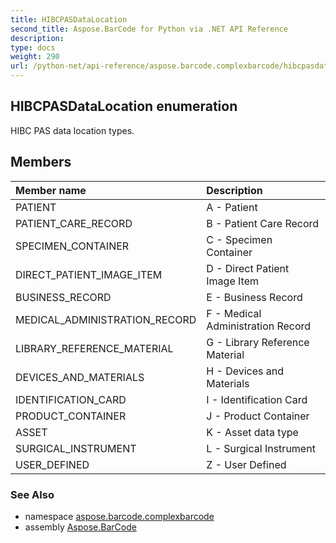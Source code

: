 ```yaml
---
title: HIBCPASDataLocation
second_title: Aspose.BarCode for Python via .NET API Reference
description: 
type: docs
weight: 290
url: /python-net/api-reference/aspose.barcode.complexbarcode/hibcpasdatalocation/
---
```


## HIBCPASDataLocation enumeration

HIBC PAS data location types.

## Members
| Member name | Description |
| :- | :- |
|PATIENT|A - Patient|
|PATIENT_CARE_RECORD|B - Patient Care Record|
|SPECIMEN_CONTAINER|C - Specimen Container|
|DIRECT_PATIENT_IMAGE_ITEM|D - Direct Patient Image Item|
|BUSINESS_RECORD|E - Business Record|
|MEDICAL_ADMINISTRATION_RECORD|F - Medical Administration Record|
|LIBRARY_REFERENCE_MATERIAL|G - Library Reference Material|
|DEVICES_AND_MATERIALS|H - Devices and Materials|
|IDENTIFICATION_CARD|I - Identification Card|
|PRODUCT_CONTAINER|J - Product Container|
|ASSET|K - Asset data type|
|SURGICAL_INSTRUMENT|L - Surgical Instrument|
|USER_DEFINED|Z - User Defined|

### See Also

* namespace [aspose.barcode.complexbarcode](/barcode/python-net/api-reference/aspose.barcode.complexbarcode/)
* assembly [Aspose.BarCode](/barcode/python-net/api-reference/)

